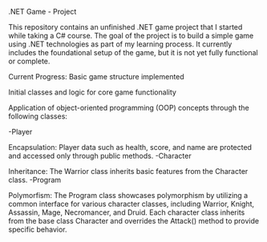 .NET Game - Project

This repository contains an unfinished .NET game project that I started while taking a C# course. The goal of the project is to build a simple game using .NET technologies as part of my learning process. It currently includes the foundational setup of the game, but it is not yet fully functional or complete.

Current Progress: Basic game structure implemented

Initial classes and logic for core game functionality

Application of object-oriented programming (OOP) concepts through the following classes:

-Player

   Encapsulation: Player data such as health, score, and name are protected and accessed only through public methods.
-Character

   Inheritance: The Warrior class inherits basic features from the Character class.
-Program

   Polymorfism: The Program class showcases polymorphism by utilizing a common interface for various character classes, including Warrior, Knight, Assassin, 
                Mage, Necromancer, and Druid. Each character class inherits from the base class Character and overrides the Attack() method to provide 
                specific behavior.
